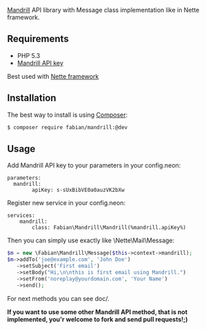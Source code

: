 [Mandrill](http://mandrill.com) API library with Message class implementation like in Nette framework.

Requirements
------------

* PHP 5.3
* [Mandrill API key](https://mandrillapp.com/settings/index)

Best used with [Nette framework](http://nette.org)


Installation
------------

The best way to install is using  [Composer](http://getcomposer.org/):

```sh
$ composer require fabian/mandrill:@dev
```

Usage
-----

Add Mandrill API key to your parameters in your config.neon:

```neon
parameters:
  mandrill:
		apiKey: s-sUxBibVE0a0auzVK2bXw
```

Register new service in your config.neon:
```neon
services:
	mandrill:
		class: Fabian\Mandrill\Mandrill(%mandrill.apiKey%)
```

Then you can simply use exactly like \Nette\Mail\Message:

```php
$m = new \Fabian\Mandrill\Message($this->context->mandrill);
$m->addTo('joe@example.com', 'John Doe')
   ->setSubject('First email')
   ->setBody("Hi,\n\nthis is first email using Mandrill.")
   ->setFrom('noreplay@yourdomain.com', 'Your Name')
   ->send();
```

For next methods you can see doc/.

__If you want to use some other Mandrill API method, that is not implemented, you'r welcome to fork and send pull requests!;)__ 